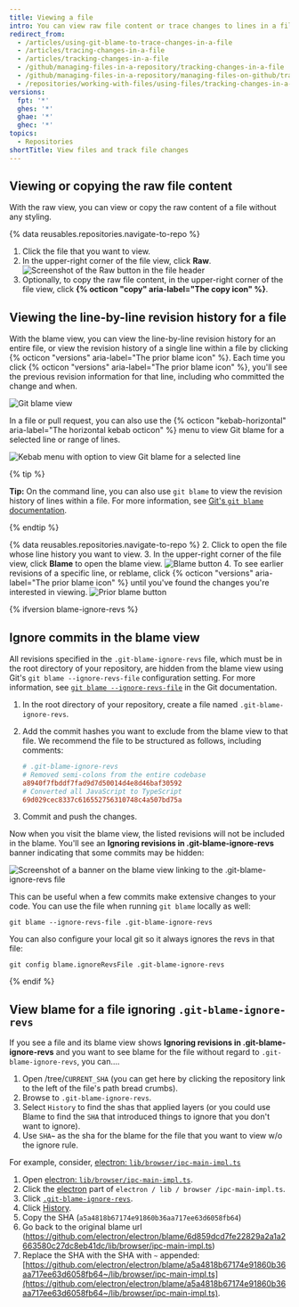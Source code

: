 ```yaml
---
title: Viewing a file
intro: You can view raw file content or trace changes to lines in a file and discover how parts of the file evolved over time.
redirect_from:
  - /articles/using-git-blame-to-trace-changes-in-a-file
  - /articles/tracing-changes-in-a-file
  - /articles/tracking-changes-in-a-file
  - /github/managing-files-in-a-repository/tracking-changes-in-a-file
  - /github/managing-files-in-a-repository/managing-files-on-github/tracking-changes-in-a-file
  - /repositories/working-with-files/using-files/tracking-changes-in-a-file
versions:
  fpt: '*'
  ghes: '*'
  ghae: '*'
  ghec: '*'
topics:
  - Repositories
shortTitle: View files and track file changes
---
```

## Viewing or copying the raw file content

With the raw view, you can view or copy the raw content of a file without any styling.

{% data reusables.repositories.navigate-to-repo %}
1. Click the file that you want to view.
2. In the upper-right corner of the file view, click **Raw**.
![Screenshot of the Raw button in the file header](/assets/images/help/repository/raw-file-button.png)
3. Optionally, to copy the raw file content, in the upper-right corner of the file view, click **{% octicon "copy" aria-label="The copy icon" %}**.

## Viewing the line-by-line revision history for a file

With the blame view, you can view the line-by-line revision history for an entire file, or view the revision history of a single line within a file by clicking {% octicon "versions" aria-label="The prior blame icon" %}. Each time you click {% octicon "versions" aria-label="The prior blame icon" %}, you'll see the previous revision information for that line, including who committed the change and when.

![Git blame view](/assets/images/help/repository/git_blame.png)

In a file or pull request, you can also use the {% octicon "kebab-horizontal" aria-label="The horizontal kebab octicon" %} menu to view Git blame for a selected line or range of lines.

![Kebab menu with option to view Git blame for a selected line](/assets/images/help/repository/view-git-blame-specific-line.png)

{% tip %}

**Tip:** On the command line, you can also use `git blame` to view the revision history of lines within a file. For more information, see [Git's `git blame` documentation](https://git-scm.com/docs/git-blame).

{% endtip %}

{% data reusables.repositories.navigate-to-repo %}
2. Click to open the file whose line history you want to view.
3. In the upper-right corner of the file view, click **Blame** to open the blame view.
![Blame button](/assets/images/help/repository/blame-button.png)
4. To see earlier revisions of a specific line, or reblame, click {% octicon "versions" aria-label="The prior blame icon" %} until you've found the changes you're interested in viewing.
![Prior blame button](/assets/images/help/repository/prior-blame-button.png)

{% ifversion blame-ignore-revs %}

## Ignore commits in the blame view

All revisions specified in the `.git-blame-ignore-revs` file, which must be in the root directory of your repository, are hidden from the blame view using Git's `git blame --ignore-revs-file` configuration setting. For more information, see [`git blame --ignore-revs-file`](https://git-scm.com/docs/git-blame#Documentation/git-blame.txt---ignore-revs-fileltfilegt) in the Git documentation.

1. In the root directory of your repository, create a file named `.git-blame-ignore-revs`.
2. Add the commit hashes you want to exclude from the blame view to that file. We recommend the file to be structured as follows, including comments:

    ```ini
    # .git-blame-ignore-revs
    # Removed semi-colons from the entire codebase
    a8940f7fbddf7fad9d7d50014d4e8d46baf30592
    # Converted all JavaScript to TypeScript
    69d029cec8337c616552756310748c4a507bd75a
    ```

3. Commit and push the changes.

Now when you visit the blame view, the listed revisions will not be included in the blame. You'll see an **Ignoring revisions in .git-blame-ignore-revs** banner indicating that some commits may be hidden:

![Screenshot of a banner on the blame view linking to the .git-blame-ignore-revs file](/assets/images/help/repository/blame-ignore-revs-file.png)

This can be useful when a few commits make extensive changes to your code. You can use the file when running `git blame` locally as well:

```shell
git blame --ignore-revs-file .git-blame-ignore-revs
```

You can also configure your local git so it always ignores the revs in that file:

```shell
git config blame.ignoreRevsFile .git-blame-ignore-revs
```

{% endif %}

## View blame for a file ignoring `.git-blame-ignore-revs`

If you see a file and its blame view shows **Ignoring revisions in .git-blame-ignore-revs** and you want to see blame for the file without regard to `.git-blame-ignore-revs`, you can....

1. Open /tree/`CURRENT_SHA` (you can get here by clicking the repository link to the left of the file's path bread crumbs).
2. Browse to `.git-blame-ignore-revs`.
3. Select `History` to find the shas that applied layers (or you could use Blame to find the `SHA` that introduced things to ignore that you don't want to ignore).
4. Use `SHA`**`~`** as the sha for the blame for the file that you want to view w/o the ignore rule.

For example, consider, [electron: `lib/browser/ipc-main-impl.ts`](https://github.com/electron/electron/blame/6d859dcd7fe22829a2a1a2663580c27dc8eb41dc/lib/browser/ipc-main-impl.ts)

1. Open [electron: `lib/browser/ipc-main-impl.ts`](https://github.com/electron/electron/blame/6d859dcd7fe22829a2a1a2663580c27dc8eb41dc/lib/browser/ipc-main-impl.ts).
2. Click the [electron](https://github.com/electron/electron/tree/6d859dcd7fe22829a2a1a2663580c27dc8eb41dc) part of `electron / lib / browser /ipc-main-impl.ts`.
3. Click [`.git-blame-ignore-revs`](https://github.com/electron/electron/blob/6d859dcd7fe22829a2a1a2663580c27dc8eb41dc/.git-blame-ignore-revs).
4. Click [History](https://github.com/electron/electron/commits/a5a4818b67174e91860b36aa717ee63d6058fb64/.git-blame-ignore-revs).
5. Copy the SHA (`a5a4818b67174e91860b36aa717ee63d6058fb64`)
6. Go back to the original blame url (https://github.com/electron/electron/blame/6d859dcd7fe22829a2a1a2663580c27dc8eb41dc/lib/browser/ipc-main-impl.ts)
7. Replace the SHA with the SHA with `~` appended: [https://github.com/electron/electron/blame/a5a4818b67174e91860b36aa717ee63d6058fb64~/lib/browser/ipc-main-impl.ts](https://github.com/electron/electron/blame/a5a4818b67174e91860b36aa717ee63d6058fb64~/lib/browser/ipc-main-impl.ts).
